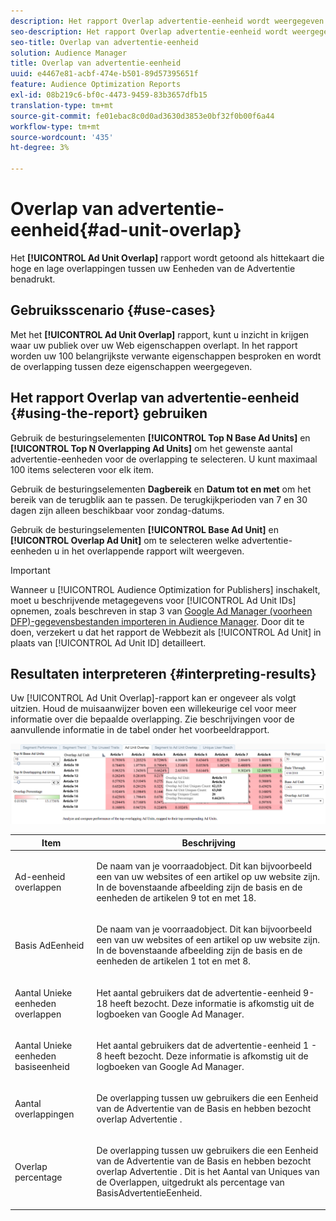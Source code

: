 ```yaml
---
description: Het rapport Overlap advertentie-eenheid wordt weergegeven als een hitteschema die hoge en lage overlap tussen uw advertentie-eenheden markeert.
seo-description: Het rapport Overlap advertentie-eenheid wordt weergegeven als een hitteschema die hoge en lage overlap tussen uw advertentie-eenheden markeert.
seo-title: Overlap van advertentie-eenheid
solution: Audience Manager
title: Overlap van advertentie-eenheid
uuid: e4467e81-acbf-474e-b501-89d57395651f
feature: Audience Optimization Reports
exl-id: 08b219c6-bf0c-4473-9459-83b3657dfb15
translation-type: tm+mt
source-git-commit: fe01ebac8c0d0ad3630d3853e0bf32f0b00f6a44
workflow-type: tm+mt
source-wordcount: '435'
ht-degree: 3%

---
```


# Overlap van advertentie-eenheid{#ad-unit-overlap}

Het **[!UICONTROL Ad Unit Overlap]** rapport wordt getoond als hittekaart die hoge en lage overlappingen tussen uw Eenheden van de Advertentie benadrukt.

## Gebruiksscenario {#use-cases}

Met het **[!UICONTROL Ad Unit Overlap]** rapport, kunt u inzicht in krijgen waar uw publiek over uw Web eigenschappen overlapt. In het rapport worden uw 100 belangrijkste verwante eigenschappen besproken en wordt de overlapping tussen deze eigenschappen weergegeven.

## Het rapport Overlap van advertentie-eenheid {#using-the-report} gebruiken

Gebruik de besturingselementen **[!UICONTROL Top N Base Ad Units]** en **[!UICONTROL Top N Overlapping Ad Units]** om het gewenste aantal advertentie-eenheden voor de overlapping te selecteren. U kunt maximaal 100 items selecteren voor elk item.

Gebruik de besturingselementen **Dagbereik** en **Datum tot en met** om het bereik van de terugblik aan te passen. De terugkijkperioden van 7 en 30 dagen zijn alleen beschikbaar voor zondag-datums.

Gebruik de besturingselementen **[!UICONTROL Base Ad Unit]** en **[!UICONTROL Overlap Ad Unit]** om te selecteren welke advertentie-eenheden u in het overlappende rapport wilt weergeven.

>[!IMPORTANT]
>
>Wanneer u [!UICONTROL Audience Optimization for Publishers] inschakelt, moet u beschrijvende metagegevens voor [!UICONTROL Ad Unit IDs] opnemen, zoals beschreven in stap 3 van [Google Ad Manager (voorheen DFP)-gegevensbestanden importeren in Audience Manager](../../../reporting/audience-optimization-reports/aor-publishers/import-dfp.md). Door dit te doen, verzekert u dat het rapport de Webbezit als [!UICONTROL Ad Unit] in plaats van [!UICONTROL Ad Unit ID] detailleert.

## Resultaten interpreteren {#interpreting-results}

Uw [!UICONTROL Ad Unit Overlap]-rapport kan er ongeveer als volgt uitzien. Houd de muisaanwijzer boven een willekeurige cel voor meer informatie over die bepaalde overlapping. Zie beschrijvingen voor de aanvullende informatie in de tabel onder het voorbeeldrapport.

![](assets/publisher_ad_unit_overlap.png)

<table id="table_22340F45B1B94D3796174CB30A60E212"> 
 <thead> 
  <tr> 
   <th colname="col1" class="entry"> Item </th> 
   <th colname="col2" class="entry"> Beschrijving </th> 
  </tr>
 </thead>
 <tbody> 
  <tr> 
   <td colname="col1"> <p><span class="wintitle"> Ad-eenheid overlappen</span> </p> </td> 
   <td colname="col2"> <p>De naam van je voorraadobject. Dit kan bijvoorbeeld een van uw websites of een artikel op uw website zijn. In de bovenstaande afbeelding zijn de basis en de eenheden de artikelen 9 tot en met 18. </p> </td> 
  </tr> 
  <tr> 
   <td colname="col1"> <p><span class="wintitle"> Basis AdEenheid</span> </p> </td> 
   <td colname="col2"> <p>De naam van je voorraadobject. Dit kan bijvoorbeeld een van uw websites of een artikel op uw website zijn. In de bovenstaande afbeelding zijn de basis en de eenheden de artikelen 1 tot en met 8. </p> </td> 
  </tr> 
  <tr> 
   <td colname="col1"> <p><span class="wintitle"> Aantal Unieke eenheden overlappen</span> </p> </td> 
   <td colname="col2"> <p>Het aantal gebruikers dat de advertentie-eenheid 9-18 heeft bezocht. Deze informatie is afkomstig uit de logboeken van Google Ad Manager. </p> </td> 
  </tr> 
  <tr> 
   <td colname="col1"> <p><span class="wintitle"> Aantal Unieke eenheden basiseenheid</span> </p> </td> 
   <td colname="col2"> <p>Het aantal gebruikers dat de advertentie-eenheid 1 - 8 heeft bezocht. Deze informatie is afkomstig uit de logboeken van Google Ad Manager. </p> </td> 
  </tr> 
  <tr> 
   <td colname="col1"> <p><span class="wintitle"> Aantal overlappingen</span> </p> </td> 
   <td colname="col2"> <p>De overlapping tussen uw gebruikers die een <span class="wintitle"> Eenheid van de Advertentie van de Basis </span> en <span class="wintitle"> hebben bezocht overlap Advertentie </span>. </p> </td> 
  </tr> 
  <tr> 
   <td colname="col1"> <p><span class="wintitle"> Overlap percentage</span> </p> </td> 
   <td colname="col2"> <p>De overlapping tussen uw gebruikers die een <span class="wintitle"> Eenheid van de Advertentie van de Basis </span> en <span class="wintitle"> hebben bezocht overlap Advertentie </span>. Dit is <span class="wintitle"> het Aantal van Uniques van de Overlappen</span>, uitgedrukt als percentage van <span class="wintitle"> BasisAdvertentieEenheid</span>. </p> </td> 
  </tr> 
 </tbody> 
</table>
